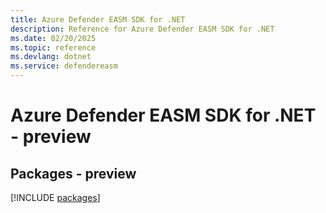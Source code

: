 ```yaml
---
title: Azure Defender EASM SDK for .NET
description: Reference for Azure Defender EASM SDK for .NET
ms.date: 02/20/2025
ms.topic: reference
ms.devlang: dotnet
ms.service: defendereasm
---
```

# Azure Defender EASM SDK for .NET - preview
## Packages - preview
[!INCLUDE [packages](defender-easm-index.md)]